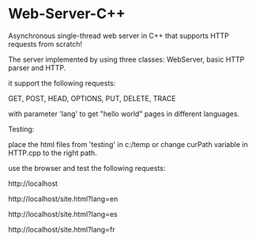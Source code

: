 # Web-Server-C++
Asynchronous single-thread web server in C++
that supports HTTP requests from scratch!

The server implemented by using three classes:
WebServer, basic HTTP parser and HTTP.

it support the following requests:

GET, POST, HEAD, OPTIONS, PUT, DELETE, TRACE

with parameter 'lang' to get "hello world" pages in different languages.






Testing:

place the html files from 'testing' in c:/temp
or change curPath variable in HTTP.cpp to the right path.

use the browser and test the following requests:

http://localhost

http://localhost/site.html?lang=en

http://localhost/site.html?lang=es

http://localhost/site.html?lang=fr
